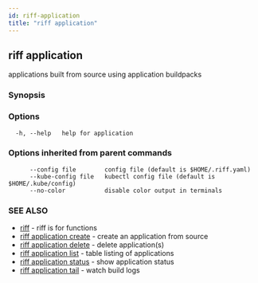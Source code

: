 ```yaml
---
id: riff-application
title: "riff application"
---
```

## riff application

applications built from source using application buildpacks

### Synopsis

<todo>

### Options

```
  -h, --help   help for application
```

### Options inherited from parent commands

```
      --config file        config file (default is $HOME/.riff.yaml)
      --kube-config file   kubectl config file (default is $HOME/.kube/config)
      --no-color           disable color output in terminals
```

### SEE ALSO

* [riff](riff.md)	 - riff is for functions
* [riff application create](riff_application_create.md)	 - create an application from source
* [riff application delete](riff_application_delete.md)	 - delete application(s)
* [riff application list](riff_application_list.md)	 - table listing of applications
* [riff application status](riff_application_status.md)	 - show application status
* [riff application tail](riff_application_tail.md)	 - watch build logs

